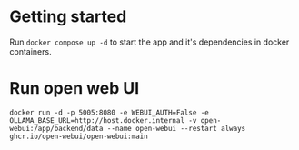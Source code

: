 # Getting started
Run `docker compose up -d` to start the app and it's dependencies in docker containers.

# Run open web UI
```
docker run -d -p 5005:8080 -e WEBUI_AUTH=False -e OLLAMA_BASE_URL=http://host.docker.internal -v open-webui:/app/backend/data --name open-webui --restart always ghcr.io/open-webui/open-webui:main
```